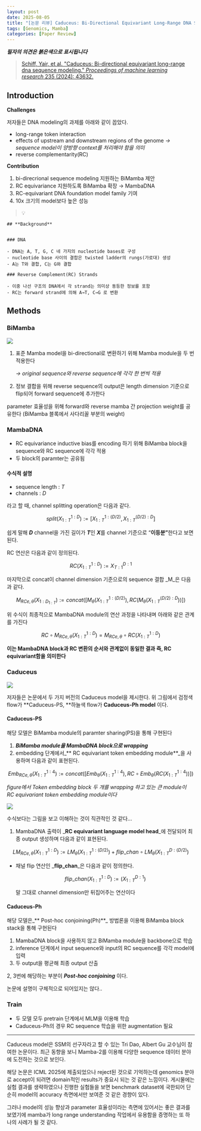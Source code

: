 ```yaml
---
layout: post
date: 2025-08-05
title: "[논문 리뷰] Caduceus: Bi-Directional Equivariant Long-Range DNA Sequence Modeling"
tags: [Genomics, Mamba]
categories: [Paper Review]
---
```


<span class="notion-red">_**필자의 의견은 붉은색으로 표시됩니다**_</span>


> [Schiff, Yair, et al. "Caduceus: Bi-directional equivariant long-range dna sequence modeling." ](https://pmc.ncbi.nlm.nih.gov/articles/PMC12189541/)[_Proceedings of machine learning research_](https://pmc.ncbi.nlm.nih.gov/articles/PMC12189541/)[ 235 (2024): 43632.](https://pmc.ncbi.nlm.nih.gov/articles/PMC12189541/)



## Introduction


**Challenges**


저자들은 DNA modeling의 과제를 아래와 같이 꼽았다.

- long-range token interaction
- effects of upstream and downstream regions of the genome 
_→ sequence model이 양방향 context를 처리해야 함을 의미_
- reverse complementarity(RC)

**Contribution**

1. bi-direcrional sequence modeling 지원하는 BiMamba 제안
1. RC equivariance 지원하도록 BiMamba 확장 → MambaDNA
1. RC-equivariant DNA foundation model family 기여
1. 10x 크기의 model보다 높은 성능

> 💡 


	## **Background**


	### DNA

	- DNA는 A, T, G, C 네 가지의 nucleotide bases로 구성
	- nucleotide base 사이의 결합은 twisted ladder의 rungs(가로대) 생성
	- A는 T와 결합, C는 G와 결합

	### Reverse Complement(RC) Strands

	- 이중 나선 구조의 DNA에서 각 strand는 의미상 동등한 정보를 포함
	- RC는 forward strand에 의해 A→T, C→G 로 변환


## Methods



### BiMamba


![](https://prod-files-secure.s3.us-west-2.amazonaws.com/542b861c-36a8-4051-84e5-8804b6728dba/2c247d59-7815-4980-99f0-8f0d21f445a7/image.png?X-Amz-Algorithm=AWS4-HMAC-SHA256&X-Amz-Content-Sha256=UNSIGNED-PAYLOAD&X-Amz-Credential=ASIAZI2LB4663FOIQNRJ%2F20250813%2Fus-west-2%2Fs3%2Faws4_request&X-Amz-Date=20250813T091158Z&X-Amz-Expires=3600&X-Amz-Security-Token=IQoJb3JpZ2luX2VjEOH%2F%2F%2F%2F%2F%2F%2F%2F%2F%2FwEaCXVzLXdlc3QtMiJIMEYCIQCKd57WQT2ycxgRWTXuxrGOZneTBWh72THgvJPF8y%2FLpwIhAI4akos%2BExrZbufB%2BO1eYoq6lTIqcO9sNhlDu0TGOBxfKv8DCCoQABoMNjM3NDIzMTgzODA1Igxj608z3cPJoim740gq3APwZUsCNmJXC5IgDWMDqP6vdOfFWaJlEOl0B4gvBWVThPlO1d%2FpKttlWEjfbIOIdYk3ojFGE9sf9nCliK4aTxKdCoUsEGToIXkglrTSVZJZiBp4POCCZ8hbyVeWeXFwiwYdIbPVdyIkaTqL1ovXSljsie%2BzuBHbq%2B%2F%2BZrTg%2BH6DIJkqt79%2F0oVj5LrObl3a8hN9Sk%2F13SyIpwygcEKqQuBvq51tWO2bMqNHYkIpiF9yycdo8wKEOu4r%2BjaktlHZDGP1pnf1exkSs2BYc95Vm142TEeAzkOGmSmUULRp5FTzhC8SvaLs3AhDki0%2B8tbrWg0oVO28bh2r2ZSb6%2FJb6kUMF9bOS%2BiatSE9a14y1yKf3XkadKqP%2FbrQn%2FUMWtXQ8XjI09lE%2Bo7MlO2shnC8QNCvDH8TZ33KT%2BrV%2FVimLHUT5mqLbg5RqFZ4KNhvvVOTKqGgL%2F%2Fg%2FL06K%2B4G1RwLoZWs6a%2Btc3g%2FCI%2B5ehadiWbQ%2B8tWbOzwFbMwvVTPISdVG32hs1QPI8%2FO2zxIixwngs9xtUYlCggajHI4E%2B4YRWKmbP%2FMPC7kpMITkz%2F%2F9AVOKY3iOgIPlDA8L98K%2B3hu4BVQ2zk3sCsd27uCbcqseBA6vGASut9dxzuBu99RCjDfqvHEBjqkAQ1en98w3RBtR5y36ByVyOO%2BQaI7ZMWLQY9Nj2zAFqSu0uDa0bMFss%2Fl6VvXUXcZi2iDNg5FNH6NUe4BtX0iQIRKI1LNgzEy6avbZnC96B8gznkRSTT111lRYluEvy1EZNBERHElisSodixXhG4GpIqxPbdU%2Ft9Qs5%2FRdNLUu5rD8gDDW7n4eIs8vzmHb4kkbMLJWq11z21yxglEmX7lwR5YQncv&X-Amz-Signature=af448395b38fbb6e1892c3d77d85d3eaaebe16cfb383cfce85ec79ef0a70e050&X-Amz-SignedHeaders=host&x-amz-checksum-mode=ENABLED&x-id=GetObject)

1. 표준 Mamba model을 bi-directional로 변환하기 위해 Mamba module을 두 번 적용한다

	_→ original sequence와 reverse sequence에 각각 한 번씩 적용_

1. 정보 결합을 위해 reverse sequence의 output은 length dimension 기준으로 flip되어 forward sequence에 추가한다

parameter 효율성을 위해 forward와 reverse mamba 간 projection weight를 공유한다 (BiMamba 블록에서 사다리꼴 부분의 weight)



### MambaDNA

- RC equivariance inductive bias를 encoding 하기 위해 BiMamba block을 sequence와 RC sequence에 각각 적용
- 두 block의 paramter는 공유됨


#### 수식적 설명

- sequence length : _T_
- channels : _D_

라고 할 때,  channel splitting operation은 다음과 같다.


$$
split(X^{1:D}_{1:T}):=[X^{1:(D/2)}_{1:T},X^{(D/2):D}_{1:T}]
$$


<span class="notion-red">쉽게 말해 </span><span class="notion-red">_**D**_</span><span class="notion-red"> channel을 가진 길이가 </span><span class="notion-red">_**T**_</span><span class="notion-red">인 </span><span class="notion-red">_**X**_</span><span class="notion-red">를 channel 기준으로 “</span><span class="notion-red">**이등분”**</span><span class="notion-red">한다고 보면 된다.</span>


RC 연산은 다음과 같이 정의된다.


$$
RC(X^{1:D}_{1:T}):=X^{D:1}_{T:1}
$$


마지막으로 concat이 channel dimension 기준으로의 sequence 결합 _M_은 다음과 같다.


$$
M_{RCe,\theta}(X_{1:D_{1:T}}):=concat([M_{\theta}(X^{1:(D/2)}_{1:T}),RC(M_{\theta}(X^{(D/2):D}_{1:T}))])
$$


위 수식이 최종적으로 MambaDNA module의 연산 과정을 나타내며 아래와 같은 관계를 가진다


$$
RC\circ M_{RCe,\theta}(X^{1:D}_{1:T}) = M_{RCe,\theta} \circ RC(X^{1:D}_{1:T})
$$


**이는 MambaDNA block과 RC 변환의 순서와 관계없이 동일한 결과 즉, RC equivariant함을 의미한다**



### Caduceus


![](https://prod-files-secure.s3.us-west-2.amazonaws.com/542b861c-36a8-4051-84e5-8804b6728dba/f94a60d7-8145-473b-aef9-7c68d3ec604a/image.png?X-Amz-Algorithm=AWS4-HMAC-SHA256&X-Amz-Content-Sha256=UNSIGNED-PAYLOAD&X-Amz-Credential=ASIAZI2LB4663FOIQNRJ%2F20250813%2Fus-west-2%2Fs3%2Faws4_request&X-Amz-Date=20250813T091158Z&X-Amz-Expires=3600&X-Amz-Security-Token=IQoJb3JpZ2luX2VjEOH%2F%2F%2F%2F%2F%2F%2F%2F%2F%2FwEaCXVzLXdlc3QtMiJIMEYCIQCKd57WQT2ycxgRWTXuxrGOZneTBWh72THgvJPF8y%2FLpwIhAI4akos%2BExrZbufB%2BO1eYoq6lTIqcO9sNhlDu0TGOBxfKv8DCCoQABoMNjM3NDIzMTgzODA1Igxj608z3cPJoim740gq3APwZUsCNmJXC5IgDWMDqP6vdOfFWaJlEOl0B4gvBWVThPlO1d%2FpKttlWEjfbIOIdYk3ojFGE9sf9nCliK4aTxKdCoUsEGToIXkglrTSVZJZiBp4POCCZ8hbyVeWeXFwiwYdIbPVdyIkaTqL1ovXSljsie%2BzuBHbq%2B%2F%2BZrTg%2BH6DIJkqt79%2F0oVj5LrObl3a8hN9Sk%2F13SyIpwygcEKqQuBvq51tWO2bMqNHYkIpiF9yycdo8wKEOu4r%2BjaktlHZDGP1pnf1exkSs2BYc95Vm142TEeAzkOGmSmUULRp5FTzhC8SvaLs3AhDki0%2B8tbrWg0oVO28bh2r2ZSb6%2FJb6kUMF9bOS%2BiatSE9a14y1yKf3XkadKqP%2FbrQn%2FUMWtXQ8XjI09lE%2Bo7MlO2shnC8QNCvDH8TZ33KT%2BrV%2FVimLHUT5mqLbg5RqFZ4KNhvvVOTKqGgL%2F%2Fg%2FL06K%2B4G1RwLoZWs6a%2Btc3g%2FCI%2B5ehadiWbQ%2B8tWbOzwFbMwvVTPISdVG32hs1QPI8%2FO2zxIixwngs9xtUYlCggajHI4E%2B4YRWKmbP%2FMPC7kpMITkz%2F%2F9AVOKY3iOgIPlDA8L98K%2B3hu4BVQ2zk3sCsd27uCbcqseBA6vGASut9dxzuBu99RCjDfqvHEBjqkAQ1en98w3RBtR5y36ByVyOO%2BQaI7ZMWLQY9Nj2zAFqSu0uDa0bMFss%2Fl6VvXUXcZi2iDNg5FNH6NUe4BtX0iQIRKI1LNgzEy6avbZnC96B8gznkRSTT111lRYluEvy1EZNBERHElisSodixXhG4GpIqxPbdU%2Ft9Qs5%2FRdNLUu5rD8gDDW7n4eIs8vzmHb4kkbMLJWq11z21yxglEmX7lwR5YQncv&X-Amz-Signature=f94b24e6b3780745a51f2771017a2a477c440566dd818871b1bdf2ab35c223b2&X-Amz-SignedHeaders=host&x-amz-checksum-mode=ENABLED&x-id=GetObject)


저자들은 논문에서 두 가지 버전의 Caduceus model을 제시한다. 위 그림에서 검정색 flow가 **Caduceus-PS, **하늘색 flow가 **Caduceus-Ph model** 이다.



#### Caduceus-PS


해당 모델은 BiMamba module의 paramter sharing(PS)을 통해 구현된다

1. _**BiMamba module을 MambaDNA block으로 wrapping**_
1. embedding 단계에서_** RC equivariant token embedding module**_을 사용하며 다음과 같이 표현된다.

$$
Emb_{RCe,\theta}(X^{1:4}_{1:T}):=concat([Emb_{\theta}(X^{1:4}_{1:T}),RC \circ Emb_{\theta}(RC(X^{1:4}_{1:T}))])
$$


_figure에서 Token embedding block 두 개를 wrapping 하고 있는 큰 module이 RC equivariant token embedding module이다_


![](https://prod-files-secure.s3.us-west-2.amazonaws.com/542b861c-36a8-4051-84e5-8804b6728dba/b175e4da-71eb-4e91-8c23-a06dabe673c9/image.png?X-Amz-Algorithm=AWS4-HMAC-SHA256&X-Amz-Content-Sha256=UNSIGNED-PAYLOAD&X-Amz-Credential=ASIAZI2LB4663FOIQNRJ%2F20250813%2Fus-west-2%2Fs3%2Faws4_request&X-Amz-Date=20250813T091158Z&X-Amz-Expires=3600&X-Amz-Security-Token=IQoJb3JpZ2luX2VjEOH%2F%2F%2F%2F%2F%2F%2F%2F%2F%2FwEaCXVzLXdlc3QtMiJIMEYCIQCKd57WQT2ycxgRWTXuxrGOZneTBWh72THgvJPF8y%2FLpwIhAI4akos%2BExrZbufB%2BO1eYoq6lTIqcO9sNhlDu0TGOBxfKv8DCCoQABoMNjM3NDIzMTgzODA1Igxj608z3cPJoim740gq3APwZUsCNmJXC5IgDWMDqP6vdOfFWaJlEOl0B4gvBWVThPlO1d%2FpKttlWEjfbIOIdYk3ojFGE9sf9nCliK4aTxKdCoUsEGToIXkglrTSVZJZiBp4POCCZ8hbyVeWeXFwiwYdIbPVdyIkaTqL1ovXSljsie%2BzuBHbq%2B%2F%2BZrTg%2BH6DIJkqt79%2F0oVj5LrObl3a8hN9Sk%2F13SyIpwygcEKqQuBvq51tWO2bMqNHYkIpiF9yycdo8wKEOu4r%2BjaktlHZDGP1pnf1exkSs2BYc95Vm142TEeAzkOGmSmUULRp5FTzhC8SvaLs3AhDki0%2B8tbrWg0oVO28bh2r2ZSb6%2FJb6kUMF9bOS%2BiatSE9a14y1yKf3XkadKqP%2FbrQn%2FUMWtXQ8XjI09lE%2Bo7MlO2shnC8QNCvDH8TZ33KT%2BrV%2FVimLHUT5mqLbg5RqFZ4KNhvvVOTKqGgL%2F%2Fg%2FL06K%2B4G1RwLoZWs6a%2Btc3g%2FCI%2B5ehadiWbQ%2B8tWbOzwFbMwvVTPISdVG32hs1QPI8%2FO2zxIixwngs9xtUYlCggajHI4E%2B4YRWKmbP%2FMPC7kpMITkz%2F%2F9AVOKY3iOgIPlDA8L98K%2B3hu4BVQ2zk3sCsd27uCbcqseBA6vGASut9dxzuBu99RCjDfqvHEBjqkAQ1en98w3RBtR5y36ByVyOO%2BQaI7ZMWLQY9Nj2zAFqSu0uDa0bMFss%2Fl6VvXUXcZi2iDNg5FNH6NUe4BtX0iQIRKI1LNgzEy6avbZnC96B8gznkRSTT111lRYluEvy1EZNBERHElisSodixXhG4GpIqxPbdU%2Ft9Qs5%2FRdNLUu5rD8gDDW7n4eIs8vzmHb4kkbMLJWq11z21yxglEmX7lwR5YQncv&X-Amz-Signature=7b346415960912f5d29788d3e5bfbee4155e9a5db30dfc505b9da333ab0a4a8f&X-Amz-SignedHeaders=host&x-amz-checksum-mode=ENABLED&x-id=GetObject)


<span class="notion-red">수식보다는 그림을 보고 이해하는 것이 직관적인 것 같다…</span>

1. MambaDNA 출력이 _**RC equivariant language model head**_에 전달되어 최종 output 생성하며 다음과 같이 표현된다.

$$
LM_{RCe,\theta}(X^{1:D}_{1:T}):= LM_{\theta}(X^{1:(D/2)}_{1:T})+flip\_chan\circ LM_{\theta}(X^{D:(D/2)}_{1:T})
$$

- 채널 flip 연산인 _**flip\_chan**_은 다음과 같이 정의한다.

	$$
	flip\_chan(X^{1:D}_{1:T}):=(X^{D:1}_{1:T})
	$$


	말 그대로 channel dimension만 뒤집어주는 연산이다



#### Caduceus-Ph


해당 모델은_** Post-hoc conjoining(Ph)**_ 방법론을 이용해 BiMamba block stack을 통해 구현된다

1. MambaDNA block을 사용하지 않고 BiMamba module을 backbone으로 학습
1. inference 단계에서 input sequence와 input의 RC sequence를 각각 model에 입력
1. 두 output을 평균해 최종 output 산출

2, 3번에 해당하는 부분이 _**Post-hoc conjoining**_ 이다.


<span class="notion-red">논문에 설명이 구체적으로 되어있지는 않다..</span>



### Train

- 두 모델 모두 pretrain 단계에서 MLM을 이용해 학습
- Caduceus-Ph의 경우 RC sequence 학습을 위한 augmentation 필요

---


<span class="notion-red">Caduceus model은 SSM의 선구자라고 할 수 있는 Tri Dao, Albert Gu 교수님이 참여한 논문이다. 최근 동향을 보니 Mamba-2를 이용해 다양한 sequence 데이터 분야에 도전하는 것으로 보인다.</span>


<span class="notion-red">해당 논문은 ICML 2025에 제출되었으나 reject된 것으로 기억하는데 genomics 분야로 accept이 되려면 domain적인 results가 중요시 되는 것 같은 느낌이다. 게시물에는 실험 결과를 생략하였으나 진행한 실험들을 보면 benchmark dataset에 국한되어 단순히 model의 accuracy 측면에서만 보여준 것 같은 경향이 있다.</span>


<span class="notion-red">그러나 model의 성능 향상과 parameter 효율성이라는 측면에 있어서는 좋은 결과를 보였기에 mamba가 long range understanding 작업에서 유용함을 증명하는 또 하나의 사례가 될 것 같다.</span>

